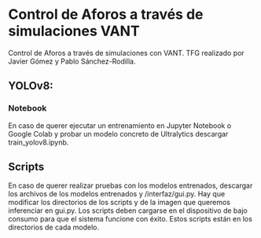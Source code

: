 # Control de Aforos a través de simulaciones VANT
Control de Aforos a través de simulaciones con VANT. TFG realizado por Javier Gómez y Pablo Sánchez-Rodilla.

## YOLOv8: 
### Notebook
En caso de querer ejecutar un entrenamiento en Jupyter Notebook o Google Colab y probar un modelo concreto de Ultralytics descargar train_yolov8.ipynb.

## Scripts
En caso de querer realizar pruebas con los modelos entrenados, descargar los archivos de los modelos entrenados y /interfaz/gui.py. Hay que modificar los directorios de los scripts y de la imagen que queremos inferenciar en gui.py. Los scripts deben cargarse en el dispositivo de bajo consumo para que el sistema funcione con éxito. Estos scripts están en los directorios de cada modelo.